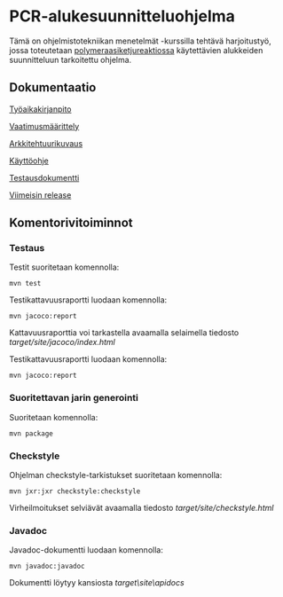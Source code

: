 # **PCR-alukesuunnitteluohjelma**

Tämä on ohjelmistotekniikan menetelmät -kurssilla tehtävä harjoitustyö, jossa toteutetaan [polymeraasiketjureaktiossa](https://fi.wikipedia.org/wiki/Polymeraasiketjureaktio) käytettävien alukkeiden suunnitteluun tarkoitettu ohjelma.

## Dokumentaatio

[Työaikakirjanpito](https://github.com/Karttune/otm-harjoitustyo/blob/master/dokumentaatio/tuntikirjanpito.md)

[Vaatimusmäärittely](https://github.com/Karttune/otm-harjoitustyo/blob/master/dokumentaatio/vaatimusmaarittely.md)

[Arkkitehtuurikuvaus](https://github.com/Karttune/otm-harjoitustyo/blob/master/dokumentaatio/arkkitehtuuri.md)

[Käyttöohje](https://github.com/Karttune/otm-harjoitustyo/blob/master/dokumentaatio/kayttoohje.md)

[Testausdokumentti](https://github.com/Karttune/otm-harjoitustyo/blob/master/dokumentaatio/testausdokumentti.md)

[Viimeisin release](https://github.com/Karttune/otm-harjoitustyo/releases)

## Komentorivitoiminnot

### Testaus

Testit suoritetaan komennolla:

```
mvn test
```

Testikattavuusraportti luodaan komennolla:

```
mvn jacoco:report
```

Kattavuusraporttia voi tarkastella avaamalla selaimella tiedosto _target/site/jacoco/index.html_

Testikattavuusraportti luodaan komennolla:

```
mvn jacoco:report
```

### Suoritettavan jarin generointi

Suoritetaan komennolla:

```
mvn package
```

### Checkstyle

Ohjelman checkstyle-tarkistukset suoritetaan komennolla:

```
mvn jxr:jxr checkstyle:checkstyle
```

Virheilmoitukset selviävät avaamalla tiedosto _target/site/checkstyle.html_

### Javadoc

Javadoc-dokumentti luodaan komennolla:

```
mvn javadoc:javadoc
```
Dokumentti löytyy kansiosta _target\site\apidocs_

